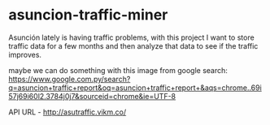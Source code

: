 # asuncion-traffic-miner

Asunción lately is having traffic problems, with this project I want to store traffic data for a few months and then analyze that data to see if the traffic improves.

maybe we can do something with this image from google search: https://www.google.com.py/search?q=asuncion+traffic+report&oq=asuncion+traffic+report+&aqs=chrome..69i57j69i60l2.3784j0j7&sourceid=chrome&ie=UTF-8

API URL - http://asutraffic.vikm.co/
